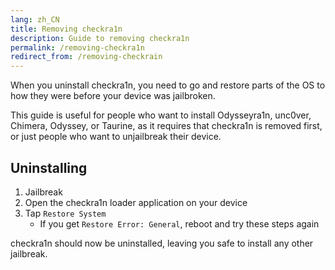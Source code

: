 ```yaml
---
lang: zh_CN
title: Removing checkra1n
description: Guide to removing checkra1n
permalink: /removing-checkra1n
redirect_from: /removing-checkrain
---
```


When you uninstall checkra1n, you need to go and restore parts of the OS to how they were before your device was jailbroken.

This guide is useful for people who want to install Odysseyra1n, unc0ver, Chimera, Odyssey, or Taurine, as it requires that checkra1n is removed first, or just people who want to unjailbreak their device.

## Uninstalling

1. Jailbreak
1. Open the checkra1n loader application on your device
1. Tap `Restore System`
    - If you get `Restore Error: General`, reboot and try these steps again

checkra1n should now be uninstalled, leaving you safe to install any other jailbreak.
